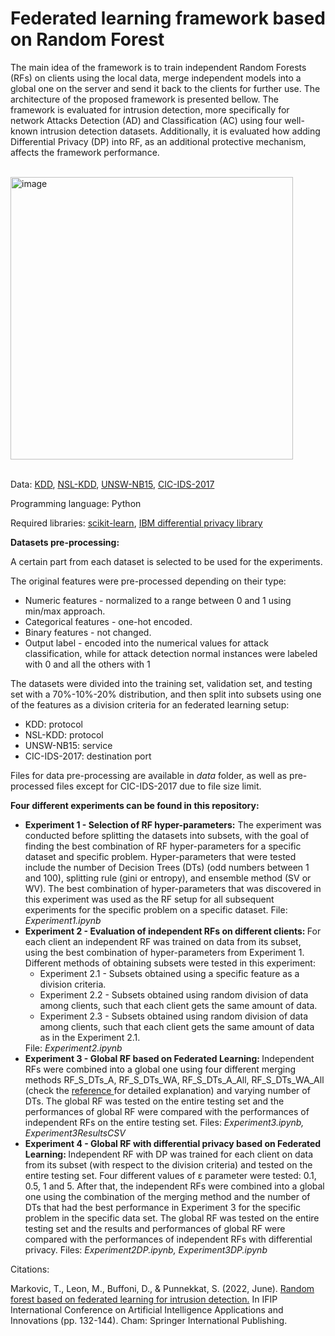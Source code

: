 # Federated learning framework based on Random Forest 


The main idea of the framework is to train independent Random Forests (RFs) on clients using the local data, merge independent models into a global one on the server and send it back to the clients for further use. The architecture of the proposed framework is presented bellow. The framework is evaluated for intrusion detection, more specifically for network Attacks Detection (AD) and Classification (AC) using four well-known intrusion detection datasets.  Additionally, it is evaluated how adding Differential Privacy (DP) into RF, as an additional protective mechanism, affects the framework performance. 

</br>
<img width="452" alt="image" src="https://github.com/vujicictijana/RF_FL/assets/9281983/199a21ff-642a-4548-ba72-f533c01fca3c">

</br>
</br>

Data: <a href="https://www.unb.ca/cic/datasets/nsl.html">KDD</a>, <a href="https://www.unb.ca/cic/datasets/nsl.html">NSL-KDD</a>, <a href="https://research.unsw.edu.au/projects/unsw-nb15-dataset">UNSW-NB15</a>, <a href="https://www.unb.ca/cic/datasets/ids-2017.html">CIC-IDS-2017</a>

Programming language: Python

Required libraries: <a href="https://scikit-learn.org/stable/">scikit-learn</a>, <a href="https://github.com/IBM/differential-privacy-library">IBM differential privacy library</a>

<b>Datasets pre-processing:</b>

A certain part from each dataset is selected to be used for the experiments.

The original features were pre-processed depending on their type:
   <ul>
         <li> Numeric features - normalized to a range between 0 and 1 using min/max approach.</li>
          <li>  Categorical features - one-hot encoded.  </li> 
          <li> Binary features - not changed.  </li>
           <li> Output label - encoded into the numerical values for attack classification, while for attack detection normal instances were labeled with 0 and all the others with 1  </li>
   </ul>
   
The datasets were divided into the training set, validation set, and testing set with a 70\%-10\%-20\% distribution, and then split into subsets using one of the features as a division criteria for an federated learning setup: 
   <ul>
     <li>KDD: protocol </li>
     <li> NSL-KDD: protocol </li>
      <li> UNSW-NB15: service </li>
           <li>  CIC-IDS-2017: destination port </li>
   </ul>

Files for data pre-processing are available in <i> data </i> folder, as well as pre-processed files except for CIC-IDS-2017 due to file size limit.

<b>Four different experiments can be found in this repository:</b>
<ul>
  <li> <b>Experiment 1 - Selection of RF hyper-parameters:</b> The experiment was conducted before splitting the datasets into subsets, with the goal of finding the best combination of RF hyper-parameters for a specific dataset and specific problem. Hyper-parameters that were tested include the number of Decision Trees (DTs) (odd numbers between 1 and 100), splitting rule (gini or entropy), and ensemble method (SV or WV). The best combination of hyper-parameters that was discovered in this experiment was used as the RF setup for all subsequent experiments for the specific problem on a specific dataset. File: <i> Experiment1.ipynb </i></li>
  <li> <b>Experiment 2 -  Evaluation of independent RFs on different clients: </b> For each client an independent RF was trained on data from its subset, using the best combination of hyper-parameters from Experiment 1. Different methods of obtaining subsets were tested in this experiment:
    <ul>
         <li> Experiment 2.1 - Subsets obtained using a specific feature as a division criteria.   </li>
          <li> Experiment 2.2 - Subsets obtained using random division of data among clients, such that each client gets the same amount of data.  </li>
          <li> Experiment 2.3 - Subsets obtained using random division of data among clients, such that each client gets the same amount of data as in the Experiment 2.1.</li>
    </ul>
    File: <i> Experiment2.ipynb </i>
  <li> <b>Experiment 3 -  Global RF based on Federated Learning: </b> Independent RFs were combined into a global one using four different merging methods RF_S_DTs_A, RF_S_DTs_WA, RF_S_DTs_A_All, RF_S_DTs_WA_All (check the <a href="https://drive.google.com/file/d/1E0BgUdOfqnj9UOrbwW4kRcRex4EFntNa/view"> reference </a> for detailed explanation) and varying number of DTs. The global RF was tested on the entire testing set and the performances of global RF were compared with the performances of independent RFs on the entire testing set. Files: <i> Experiment3.ipynb, Experiment3ResultsCSV</i></li>
  <li>  <b>Experiment 4 -  Global RF with differential privacy based on Federated Learning: </b> Independent RF with DP was trained for each client on data from its subset (with respect to the division criteria) and tested on the entire testing set. Four different values of  &epsilon; parameter were tested: 0.1, 0.5, 1 and 5. After that, the 
    independent RFs were combined into a global one using the combination of the merging method and the number of DTs that had the best performance in Experiment 3 for the specific problem in the specific data set.     The global RF was tested on the entire testing set and the results and performances of global RF were compared with the performances of independent RFs with differential privacy.  Files: <i> Experiment2DP.ipynb, Experiment3DP.ipynb  </i>
</ul>


Citations:

Markovic, T., Leon, M., Buffoni, D., & Punnekkat, S. (2022, June). <a href="https://drive.google.com/file/d/1E0BgUdOfqnj9UOrbwW4kRcRex4EFntNa/view">Random forest based on federated learning for intrusion detection.</a> In IFIP International Conference on Artificial Intelligence Applications and Innovations (pp. 132-144). Cham: Springer International Publishing.

